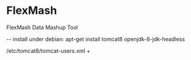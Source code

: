 # FlexMash
FlexMash Data Mashup Tool

-- install under debian:
apt-get install tomcat8 openjdk-8-jdk-headless

/etc/tomcat8/tomcat-users.xml
+<user username="flexmash" password="password" roles="admin-gui,manager-gui,manager-script,manager-jmx,manager-status"/>


